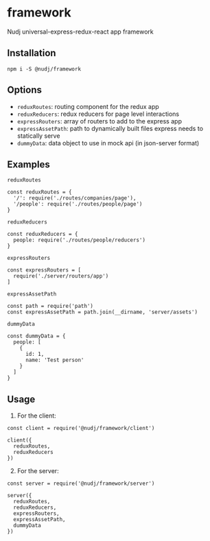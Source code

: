 # framework

Nudj universal-express-redux-react app framework

## Installation

`npm i -S @nudj/framework`


## Options

- `reduxRoutes`: routing component for the redux app
- `reduxReducers`: redux reducers for page level interactions
- `expressRouters`: array of routers to add to the express app
- `expressAssetPath`: path to dynamically built files express needs to statically serve
- `dummyData`: data object to use in mock api (in json-server format)


## Examples

`reduxRoutes`
```
const reduxRoutes = {
  '/': require('./routes/companies/page'),
  '/people': require('./routes/people/page')
}
```

`reduxReducers`
```
const reduxReducers = {
  people: require('./routes/people/reducers')
}
```

`expressRouters`
```
const expressRouters = [
  require('./server/routers/app')
]
```

`expressAssetPath`
```
const path = require('path')
const expressAssetPath = path.join(__dirname, 'server/assets')
```

`dummyData`
```
const dummyData = {
  people: [
    {
      id: 1,
      name: 'Test person'
    }
  ]
}
```

## Usage

1. For the client:

  ```
  const client = require('@nudj/framework/client')

  client({
    reduxRoutes,
    reduxReducers
  })
  ```

2. For the server:

  ```
  const server = require('@nudj/framework/server')

  server({
    reduxRoutes,
    reduxReducers,
    expressRouters,
    expressAssetPath,
    dummyData
  })
  ```
